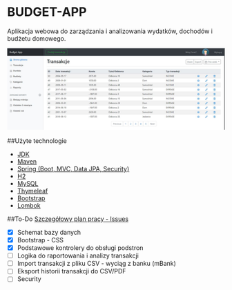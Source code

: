 # BUDGET-APP
Aplikacja webowa do zarządzania i analizowania wydatków, dochodów i budżetu domowego.

![img1](https://github.com/jklata/budget-app/blob/master/src/main/resources/static/images/img1.JPG)

##Użyte technologie
* [JDK](http://www.oracle.com/technetwork/java/javase/downloads/jdk8-downloads-2133151.html) 
* [Maven](https://maven.apache.org/)
* [Spring (Boot, MVC, Data JPA, Security)](https://spring.io)
* [H2](https://www.h2database.com/html/main.html) 
* [MySQL](https://www.mysql.com/) 
* [Thymeleaf](https://www.thymeleaf.org/)
* [Bootstrap](https://getbootstrap.com)  
* [Lombok](https://projectlombok.org/) 


##To-Do 
[Szczegółowy plan pracy - Issues](https://github.com/jklata/budget-app/issues) 
- [x] Schemat bazy danych
- [x] Bootstrap - CSS
- [x] Podstawowe kontrolery do obsługi podstron
- [ ] Logika do raportowania i analizy transakcji
- [ ] Import transakcji z pliku CSV - wyciąg z banku (mBank)
- [ ] Eksport historii transakcji do CSV/PDF
- [ ] Security
